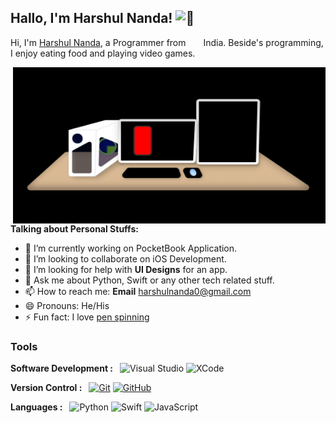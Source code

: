 <h2> Hallo, I'm Harshul Nanda! <img src="https://c.tenor.com/8TTGn6XVuPAAAAAi/good-morning-hello.gif" alt="👋" width="50" height="50"/></h2>

Hi, I'm [Harshul Nanda](https://harshul-18.github.io/CV), a Programmer from <img src="https://c.tenor.com/2ZCVcnyaXEMAAAAi/india-flag.gif" width="20" height="10" /> India. Beside's programming, I enjoy eating food and playing video games.

  <img align="right" src="https://github.com/Harshul-18/Harshul-18/blob/main/Developing.gif" alt="DevelopingImage" width="500" height="250"/>
    
**Talking about Personal Stuffs:**

<ul>
  <li>🔭 I’m currently working on PocketBook Application.</li>
  <li>👯 I’m looking to collaborate on iOS Development.</li>
  <li>🤔 I’m looking for help with <b>UI Designs</b> for an app.</li>
  <li>💬 Ask me about Python, Swift or any other tech related stuff.</li>
  <li>📫 How to reach me: <b>Email</b> <a href="mailto:harshulnanda0@gmail.com">harshulnanda0@gmail.com</a></li>
  <li>😄 Pronouns: He/His</li>
  <li>⚡ Fun fact: I love <a href="https://media.giphy.com/media/YFDqKSn3nKh1bzYlHE/giphy.gif">pen spinning</a></li>
</ul>

### Tools
__Software Development :__&ensp;
![Visual Studio](https://img.shields.io/badge/-007ACC?style=flat&logo=Visual-Studio-Code&logoColor=white&link=https://github.com/harshul-18 "Visual Studio") ![XCode](https://img.shields.io/badge/-1575F9?style=flat&logo=Xcode&logoColor=white&link=https://github.com/harshul-18 "XCode")

__Version Control :__&ensp;
[![Git](https://img.shields.io/badge/-Git-black?style=flat&logo=git&link=https://github.com/harshul-18)](https://github.com/harshul-18)  [![GitHub](https://img.shields.io/badge/-GitHub-181717?style=flat&logo=github&link=https://github.com/harshul-18)](https://github.com/harshul-18)

__Languages :__&ensp;
![Python](https://img.shields.io/badge/Python-3776AB?style=for-the-badge&logo=python&logoColor=white) 
![Swift](https://img.shields.io/badge/Swift-FA7343?style=for-the-badge&logo=swift&logoColor=white)
![JavaScript](https://img.shields.io/badge/JavaScript-F7DF1E?style=for-the-badge&logo=javascript&logoColor=black)

<!-- 
<b> Python &emsp; </b> 
<img src="https://us-central1-progress-markdown.cloudfunctions.net/progress/90" /> -->


